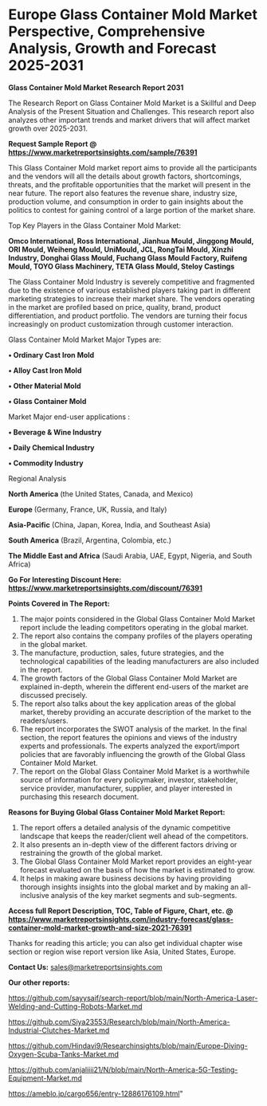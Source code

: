 # Europe Glass Container Mold Market Perspective, Comprehensive Analysis, Growth and Forecast 2025-2031

<strong>Glass Container Mold Market Research Report 2031</strong>

The Research Report on Glass Container Mold Market is a Skillful and Deep Analysis of the Present Situation and Challenges. This research report also analyzes other important trends and market drivers that will affect market growth over 2025-2031.

<strong>Request Sample Report @ <a href=https://www.marketreportsinsights.com/sample/76391>https://www.marketreportsinsights.com/sample/76391</a></strong>

This Glass Container Mold market report aims to provide all the participants and the vendors will all the details about growth factors, shortcomings, threats, and the profitable opportunities that the market will present in the near future. The report also features the revenue share, industry size, production volume, and consumption in order to gain insights about the politics to contest for gaining control of a large portion of the market share.

Top Key Players in the Glass Container Mold Market:

<strong>Omco International, Ross International, Jianhua Mould, Jinggong Mould, ORI Mould, Weiheng Mould, UniMould, JCL, RongTai Mould, Xinzhi Industry, Donghai Glass Mould, Fuchang Glass Mould Factory, Ruifeng Mould, TOYO Glass Machinery, TETA Glass Mould, Steloy Castings</strong>

The Glass Container Mold Industry is severely competitive and fragmented due to the existence of various established players taking part in different marketing strategies to increase their market share. The vendors operating in the market are profiled based on price, quality, brand, product differentiation, and product portfolio. The vendors are turning their focus increasingly on product customization through customer interaction.

Glass Container Mold Market Major Types are:

<strong>• Ordinary Cast Iron Mold

• Alloy Cast Iron Mold

• Other Material Mold

• Glass Container Mold</strong>

Market Major end-user applications :

<strong>• Beverage & Wine Industry

• Daily Chemical Industry

• Commodity Industry</strong>

Regional Analysis

</u><strong><b>North America</b></strong> (the United States, Canada, and Mexico)

<strong><b>Europe </b></strong>(Germany, France, UK, Russia, and Italy)

<strong><b>Asia-Pacific</b></strong> (China, Japan, Korea, India, and Southeast Asia)

<strong><b>South America</b></strong> (Brazil, Argentina, Colombia, etc.)

<strong><b>The Middle East and Africa</b></strong> (Saudi Arabia, UAE, Egypt, Nigeria, and South Africa)

<strong>Go For Interesting Discount Here: <a href=https://www.marketreportsinsights.com/discount/76391>https://www.marketreportsinsights.com/discount/76391</a></strong>

<strong>Points Covered in The Report:</strong>
<ol>
  <li>The major points considered in the Global Glass Container Mold Market report include the leading competitors operating in the global market.</li>
  <li>The report also contains the company profiles of the players operating in the global market.</li>
  <li>The manufacture, production, sales, future strategies, and the technological capabilities of the leading manufacturers are also included in the report.</li>
  <li>The growth factors of the Global Glass Container Mold Market are explained in-depth, wherein the different end-users of the market are discussed precisely.</li>
  <li>The report also talks about the key application areas of the global market, thereby providing an accurate description of the market to the readers/users.</li>
  <li>The report incorporates the SWOT analysis of the market. In the final section, the report features the opinions and views of the industry experts and professionals. The experts analyzed the export/import policies that are favorably influencing the growth of the Global Glass Container Mold Market.</li>
  <li>The report on the Global Glass Container Mold Market is a worthwhile source of information for every policymaker, investor, stakeholder, service provider, manufacturer, supplier, and player interested in purchasing this research document.</li>
</ol>
<strong>Reasons for Buying Global Glass Container Mold Market Report:</strong>

<ol>
  <li>The report offers a detailed analysis of the dynamic competitive landscape that keeps the reader/client well ahead of the competitors.</li>
  <li>It also presents an in-depth view of the different factors driving or restraining the growth of the global market.</li>
  <li>The Global Glass Container Mold Market report provides an eight-year forecast evaluated on the basis of how the market is estimated to grow.</li>
  <li>It helps in making aware business decisions by having providing thorough insights insights into the global market and by making an all-inclusive analysis of the key market segments and sub-segments.</li>
</ol>
<strong>Access full Report Description, TOC, Table of Figure, Chart, etc. @ <a href=https://www.marketreportsinsights.com/industry-forecast/glass-container-mold-market-growth-and-size-2021-76391>https://www.marketreportsinsights.com/industry-forecast/glass-container-mold-market-growth-and-size-2021-76391</a></strong>


Thanks for reading this article; you can also get individual chapter wise section or region wise report version like Asia, United States, Europe.

<strong>Contact Us:</strong>
sales@marketreportsinsights.com

<strong>Our other reports:</strong>

<a href=https://github.com/sayysaif/search-report/blob/main/North-America-Laser-Welding-and-Cutting-Robots-Market.md>https://github.com/sayysaif/search-report/blob/main/North-America-Laser-Welding-and-Cutting-Robots-Market.md</a>

<a href=https://github.com/Siya23553/Research/blob/main/North-America-Industrial-Clutches-Market.md>https://github.com/Siya23553/Research/blob/main/North-America-Industrial-Clutches-Market.md</a>

<a href=https://github.com/Hindavi9/Researchinsights/blob/main/Europe-Diving-Oxygen-Scuba-Tanks-Market.md>https://github.com/Hindavi9/Researchinsights/blob/main/Europe-Diving-Oxygen-Scuba-Tanks-Market.md</a>

<a href=https://github.com/anjaliiii21/N/blob/main/North-America-5G-Testing-Equipment-Market.md>https://github.com/anjaliiii21/N/blob/main/North-America-5G-Testing-Equipment-Market.md</a>

<a href=https://ameblo.jp/cargo656/entry-12886176109.html>https://ameblo.jp/cargo656/entry-12886176109.html</a>"
